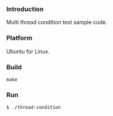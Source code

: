 ### Introduction

Multi thread condition test sample code.


### Platform

Ubuntu for Linux.


### Build

```console
make
```


### Run

```console
$ ./thread-condition

```
